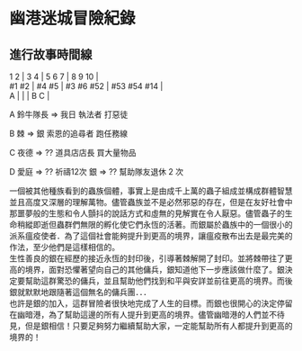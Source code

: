 # 幽港迷城冒險紀錄

## 進行故事時間線

1   2   | 3   4  |  5   6   7    | 8     9     10   |  
#1  #2  | #4  #5 |  #3  #6  #52  | #53   #54   #14  |  
    A   |        |               |       B     C    |  

A 鈴牛隊長 => 我日 執法者 打惡徒

B 棘 => 銀 索恩的追尋者 跑任務線

C 夜德 => ?? 道具店店長 買大量物品

D 愛庭 => ?? 祈禱12次
  銀 => ?? 幫助隊友退休 2 次

一個被其他種族看到的蟲族個體，事實上是由成千上萬的蟲子組成並構成群體智慧並且高度又深層的理解萬物。儘管蟲族並不是必然邪惡的存在，但是在友好社會中那噩夢般的生態和令人顫抖的說話方式和虛無的見解實在令人厭惡。儘管蟲子的生命稍縱即逝但蟲群們無限的孵化使它們永恆的活著。而銀屬於蟲族中的一個很小的派系瘟疫使者．為了這個社會能夠提升到更高的境界，讓瘟疫散布出去是最完美的作法，至少他們是這樣相信的。
<br>
生性善良的銀在經歷的接近永恆的封印後，引導著棘解開了封印。並將棘帶往了更高的境界，面對恐懼著望向自己的其他傭兵，銀知道他下一步應該做什麼了。銀決定要幫助這群驚恐的傭兵，並且幫助他們找到和平與安詳並前往更高的境界。而後銀就默默地跟隨著這個無名的傭兵團．．．
<br>
也許是銀的加入，這群冒險者很快地完成了人生的目標。而銀也很開心的決定停留在幽暗港，為了幫助這邊的所有人提升到更高的境界。儘管幽暗港的人們並不待見，但是銀相信！只要足夠努力繼續幫助大家，一定能幫助所有人都提升到更高的境界的！